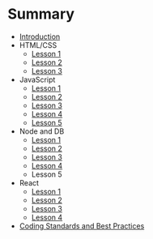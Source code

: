 # Summary

* [Introduction](README.md)
* HTML/CSS
  * [Lesson 1](/html-css/lesson1.md)
  * [Lesson 2](/html-css/lesson2.md)
  * [Lesson 3](/html-css/lesson3.md)
* JavaScript
  * [Lesson 1](/js-core/lesson1.md)
  * [Lesson 2](/js-core/lesson2.md)
  * [Lesson 3](/js-core/lesson3.md)
  * [Lesson 4](/js-core/lesson4.md)
  * [Lesson 5](/js-core/lesson5.md)
* Node and DB
    * [Lesson 1](/node-db/lesson1.md)
    * [Lesson 2](/node-db/lesson2.md)
    * [Lesson 3](/node-db/lesson3.md)
    * [Lesson 4](/node-db/lesson4.md)
    * Lesson 5
* React
  * [Lesson 1](/react/lesson1.md)
  * [Lesson 2](/react/lesson2.md)
  * [Lesson 3](/react/lesson3.md)
  * [Lesson 4](/react/lesson4.md)
* [Coding Standards and Best Practices](PRACTICES.md)
